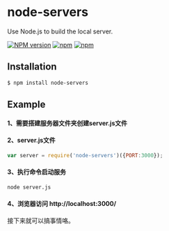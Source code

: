 # node-servers
Use Node.js to build the local server.

[![NPM version](https://img.shields.io/npm/v/node-servers.svg)](https://github.com/hideweb/node-servers)
[![npm](https://img.shields.io/npm/dm/node-servers.svg)](https://github.com/hideweb/node-servers)
[![npm](https://img.shields.io/npm/l/node-servers.svg)](https://github.com/hideweb/node-servers)

## Installation

```bash
$ npm install node-servers
```

## Example
#### 1、需要搭建服务器文件夹创建server.js文件
#### 2、server.js文件
```js
var server = require('node-servers')({PORT:3000});
```
#### 3、执行命令启动服务
```bash
node server.js
```

#### 4、浏览器访问 http://localhost:3000/

接下来就可以搞事情咯。
